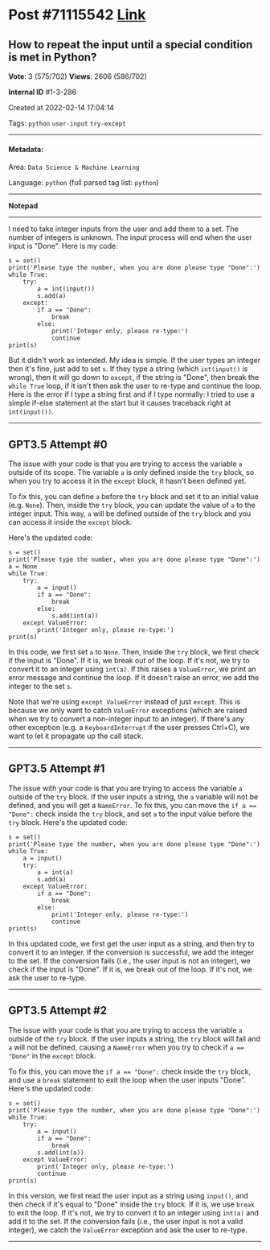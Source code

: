 
# Post \#71115542 [Link](https://stackoverflow.com/questions/71115542/)

## How to repeat the input until a special condition is met in Python?

**Vote**: 3 (575/702) **Views**: 2606 (586/702) 

**Internal ID** \#1-3-286

Created at 2022-02-14 17:04:14

Tags: `python` `user-input` `try-except`

----------

#### Metadata:

Area: `Data Science & Machine Learning`

Language: `python` (full parsed tag list: `python`)

----------

**Notepad**


----------

I need to take integer inputs from the user and add them to a set. The number of integers is unknown. The input process will end when the user input is "Done".
Here is my code:
```
s = set()
print('Please type the number, when you are done please type "Done":')
while True:
    try:
        a = int(input())
        s.add(a)
    except:
        if a == "Done":
            break
        else:
            print('Integer only, please re-type:')
            continue
print(s)
```

But it didn't work as intended.
My idea is simple. If the user types an integer then it's fine, just add to set `s`. If they type a string (which `int(input()` is wrong), then it will go down to `except`, if the string is "Done", then break the `while True` loop, if it isn't then ask the user to re-type and continue the loop.
Here is the error if I type a string first and if I type normally:
[](https://i.stack.imgur.com/yYTiP.png)
I tried to use a simple if-else statement at the start but it causes traceback right at `int(input())`.


----------
        
## GPT3.5 Attempt \#0

The issue with your code is that you are trying to access the variable `a` outside of its scope. The variable `a` is only defined inside the `try` block, so when you try to access it in the `except` block, it hasn't been defined yet.

To fix this, you can define `a` before the `try` block and set it to an initial value (e.g. `None`). Then, inside the `try` block, you can update the value of `a` to the integer input. This way, `a` will be defined outside of the `try` block and you can access it inside the `except` block.

Here's the updated code:

```
s = set()
print('Please type the number, when you are done please type "Done":')
a = None
while True:
    try:
        a = input()
        if a == "Done":
            break
        else:
            s.add(int(a))
    except ValueError:
        print('Integer only, please re-type:')
print(s)
```

In this code, we first set `a` to `None`. Then, inside the `try` block, we first check if the input is "Done". If it is, we break out of the loop. If it's not, we try to convert it to an integer using `int(a)`. If this raises a `ValueError`, we print an error message and continue the loop. If it doesn't raise an error, we add the integer to the set `s`.

Note that we're using `except ValueError` instead of just `except`. This is because we only want to catch `ValueError` exceptions (which are raised when we try to convert a non-integer input to an integer). If there's any other exception (e.g. a `KeyboardInterrupt` if the user presses Ctrl+C), we want to let it propagate up the call stack.

--------

## GPT3.5 Attempt \#1

The issue with your code is that you are trying to access the variable `a` outside of the `try` block. If the user inputs a string, the `a` variable will not be defined, and you will get a `NameError`. To fix this, you can move the `if a == "Done":` check inside the `try` block, and set `a` to the input value before the `try` block. Here's the updated code:

```
s = set()
print('Please type the number, when you are done please type "Done":')
while True:
    a = input()
    try:
        a = int(a)
        s.add(a)
    except ValueError:
        if a == "Done":
            break
        else:
            print('Integer only, please re-type:')
            continue
print(s)
```

In this updated code, we first get the user input as a string, and then try to convert it to an integer. If the conversion is successful, we add the integer to the set. If the conversion fails (i.e., the user input is not an integer), we check if the input is "Done". If it is, we break out of the loop. If it's not, we ask the user to re-type.

--------

## GPT3.5 Attempt \#2

The issue with your code is that you are trying to access the variable `a` outside of the `try` block. If the user inputs a string, the `try` block will fail and `a` will not be defined, causing a `NameError` when you try to check if `a == "Done"` in the `except` block.

To fix this, you can move the `if a == "Done":` check inside the `try` block, and use a `break` statement to exit the loop when the user inputs "Done". Here's the updated code:

```
s = set()
print('Please type the number, when you are done please type "Done":')
while True:
    try:
        a = input()
        if a == "Done":
            break
        s.add(int(a))
    except ValueError:
        print('Integer only, please re-type:')
        continue
print(s)
```

In this version, we first read the user input as a string using `input()`, and then check if it's equal to "Done" inside the `try` block. If it is, we use `break` to exit the loop. If it's not, we try to convert it to an integer using `int(a)` and add it to the set. If the conversion fails (i.e., the user input is not a valid integer), we catch the `ValueError` exception and ask the user to re-type.

--------
